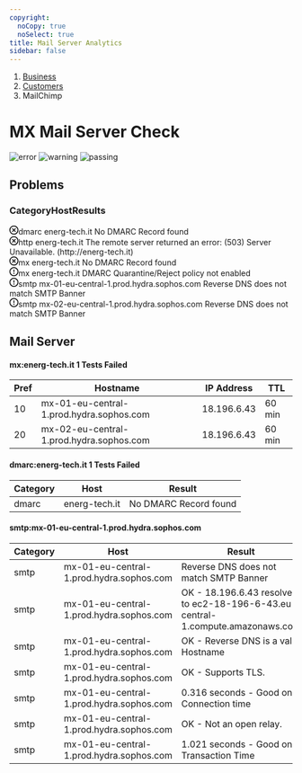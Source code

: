 ```yaml
---
copyright:
  noCopy: true
  noSelect: true
title: Mail Server Analytics
sidebar: false
---
```


<nav aria-label="Breadcrumb text-small">
<ol>
<li class="breadcrumb-item"><a href="https://github.com/business">Business</a></li>
<li class="breadcrumb-item"><a href="https://github.com/business/customers">Customers</a></li>
<li class="breadcrumb-item" aria-current="page">MailChimp</li>
</ol>
</nav>

# MX Mail Server Check


![error](https://img.shields.io/badge/Errors-3%20-critical?style=for-the-badge)
![warning](https://img.shields.io/badge/Warning-3%20-important?style=for-the-badge)
![passing](https://img.shields.io/badge/Passed-234%20-success?style=for-the-badge)

## Problems

<div class="Box container-xl clearfix my-6">
  <div class="Box-header col-12 float-left mx-auto">
    <h3 class="Box-title text-gray-dark col-12 float-left">
      <span class="col-2 float-left">Category</span><span class="col-4 mx-auto float-left">Host</span><span class="col-6float-left">Results</span>
    </h3>
  </div>
<div class="Box-row text-small col-12 float-left">
<span class="col-2 float-left text-gray-light">
<svg class="octicon text-red mr-2" xmlns="http://www.w3.org/2000/svg" viewBox="0 0 16 16" width="16" height="16"><path fill-rule="evenodd" d="M3.404 12.596a6.5 6.5 0 119.192-9.192 6.5 6.5 0 01-9.192 9.192zM2.344 2.343a8 8 0 1011.313 11.314A8 8 0 002.343 2.343zM6.03 4.97a.75.75 0 00-1.06 1.06L6.94 8 4.97 9.97a.75.75 0 101.06 1.06L8 9.06l1.97 1.97a.75.75 0 101.06-1.06L9.06 8l1.97-1.97a.75.75 0 10-1.06-1.06L8 6.94 6.03 4.97z"></path></svg>dmarc</span>
<span class="col-4 mx-auto float-left text-gray">energ-tech.it</span>
<span class="col-6 float-left text-gray">No DMARC Record found</span>
</div>

<div class="Box-row text-small col-12 float-left">
<span class="col-2 float-left text-gray-light">
<svg class="octicon text-red mr-2" xmlns="http://www.w3.org/2000/svg" viewBox="0 0 16 16" width="16" height="16"><path fill-rule="evenodd" d="M3.404 12.596a6.5 6.5 0 119.192-9.192 6.5 6.5 0 01-9.192 9.192zM2.344 2.343a8 8 0 1011.313 11.314A8 8 0 002.343 2.343zM6.03 4.97a.75.75 0 00-1.06 1.06L6.94 8 4.97 9.97a.75.75 0 101.06 1.06L8 9.06l1.97 1.97a.75.75 0 101.06-1.06L9.06 8l1.97-1.97a.75.75 0 10-1.06-1.06L8 6.94 6.03 4.97z"></path></svg>http</span>
<span class="col-4 mx-auto float-left text-gray">energ-tech.it</span>
<span class="col-6 float-left text-gray">The remote server returned an error: (503) Server Unavailable. (http://energ-tech.it)</span>
</div>

<div class="Box-row text-small col-12 float-left">
<span class="col-2 float-left text-gray-light">
<svg class="octicon text-red mr-2" xmlns="http://www.w3.org/2000/svg" viewBox="0 0 16 16" width="16" height="16"><path fill-rule="evenodd" d="M3.404 12.596a6.5 6.5 0 119.192-9.192 6.5 6.5 0 01-9.192 9.192zM2.344 2.343a8 8 0 1011.313 11.314A8 8 0 002.343 2.343zM6.03 4.97a.75.75 0 00-1.06 1.06L6.94 8 4.97 9.97a.75.75 0 101.06 1.06L8 9.06l1.97 1.97a.75.75 0 101.06-1.06L9.06 8l1.97-1.97a.75.75 0 10-1.06-1.06L8 6.94 6.03 4.97z"></path></svg>mx</span>
<span class="col-4 mx-auto float-left text-gray">energ-tech.it</span>
<span class="col-6float-left text-gray">No DMARC Record found</span>
</div>

<div class="Box-row text-small col-12 float-left">
<span class="col-2 float-left text-gray-light">
<svg class="octicon text-yellow mr-2" xmlns="http://www.w3.org/2000/svg" viewBox="0 0 16 16" width="16" height="16"><path fill-rule="evenodd" d="M8 1.5a6.5 6.5 0 100 13 6.5 6.5 0 000-13zM0 8a8 8 0 1116 0A8 8 0 010 8zm9 3a1 1 0 11-2 0 1 1 0 012 0zm-.25-6.25a.75.75 0 00-1.5 0v3.5a.75.75 0 001.5 0v-3.5z"></path></svg>mx</span>
<span class="col-4 mx-auto float-left text-gray">energ-tech.it</span>
<span class="col-6 float-left text-gray">DMARC Quarantine/Reject policy not enabled </span>
</div>

<div class="Box-row text-small col-12 float-left">
<span class="col-2 float-left text-gray-light">
<svg class="octicon text-yellow mr-2" xmlns="http://www.w3.org/2000/svg" viewBox="0 0 16 16" width="16" height="16"><path fill-rule="evenodd" d="M8 1.5a6.5 6.5 0 100 13 6.5 6.5 0 000-13zM0 8a8 8 0 1116 0A8 8 0 010 8zm9 3a1 1 0 11-2 0 1 1 0 012 0zm-.25-6.25a.75.75 0 00-1.5 0v3.5a.75.75 0 001.5 0v-3.5z"></path></svg>smtp</span>
<span class="col-4 mx-auto float-left text-gray">mx-01-eu-central-1.prod.hydra.sophos.com </span>
<span class="col-6 float-left text-gray">Reverse DNS does not match SMTP Banner </span>
</div>

<div class="Box-row text-small col-12 float-left">
<span class="col-2 float-left text-gray-light">
<svg class="octicon text-yellow mr-2" xmlns="http://www.w3.org/2000/svg" viewBox="0 0 16 16" width="16" height="16"><path fill-rule="evenodd" d="M8 1.5a6.5 6.5 0 100 13 6.5 6.5 0 000-13zM0 8a8 8 0 1116 0A8 8 0 010 8zm9 3a1 1 0 11-2 0 1 1 0 012 0zm-.25-6.25a.75.75 0 00-1.5 0v3.5a.75.75 0 001.5 0v-3.5z"></path></svg>smtp</span>
<span class="col-4 mx-auto float-left text-gray">mx-02-eu-central-1.prod.hydra.sophos.com </span>
<span class="col-6 float-left text-gray">Reverse DNS does not match SMTP Banner </span>

</div>
</div>

## Mail Server

#### mx:energ-tech.it <span class="IssueLabel bg-red text-white mr-1">1 Tests Failed</span>

| Pref | Hostname                                 | IP Address  | TTL    |
| ---- | ---------------------------------------- | ----------- | ------ |
| 10   | mx-01-eu-central-1.prod.hydra.sophos.com | 18.196.6.43 | 60 min |
| 20   | mx-02-eu-central-1.prod.hydra.sophos.com | 18.196.6.43 | 60 min |

#### dmarc:energ-tech.it <span class="IssueLabel bg-red text-white mr-1">1 Tests Failed</span>

| Category | Host          | Result                |
| -------- | ------------- | --------------------- |
| dmarc    | energ-tech.it | No DMARC Record found |

#### smtp:mx-01-eu-central-1.prod.hydra.sophos.com

| Category | Host  | Result  |
| -------- | ---------------------------------------- | -------------------------------------------------------|
| smtp     | mx-01-eu-central-1.prod.hydra.sophos.com | Reverse DNS does not match SMTP Banner      |
| smtp     | mx-01-eu-central-1.prod.hydra.sophos.com | OK - 18.196.6.43 resolves to ec2-18-196-6-43.eu-central-1.compute.amazonaws.com |
| smtp     | mx-01-eu-central-1.prod.hydra.sophos.com | OK - Reverse DNS is a valid Hostname           |
| smtp     | mx-01-eu-central-1.prod.hydra.sophos.com | OK - Supports TLS.    |
| smtp     | mx-01-eu-central-1.prod.hydra.sophos.com | 0.316 seconds - Good on Connection time   |
| smtp     | mx-01-eu-central-1.prod.hydra.sophos.com | OK - Not an open relay.   |
| smtp     | mx-01-eu-central-1.prod.hydra.sophos.com | 1.021 seconds - Good on Transaction Time   |

